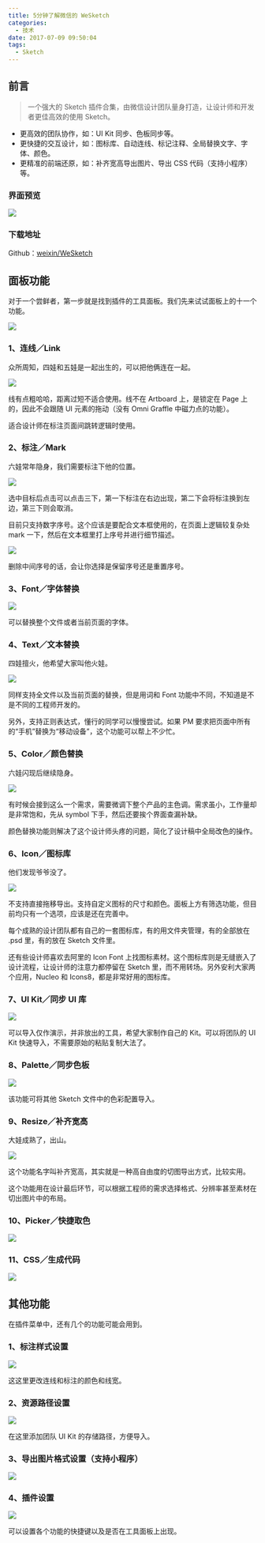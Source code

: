 ```yaml
---
title: 5分钟了解微信的 WeSketch
categories:
  - 技术
date: 2017-07-09 09:50:04
tags:
  - Sketch
---
```


## 前言

> 一个强大的 Sketch 插件合集，由微信设计团队量身打造，让设计师和开发者更佳高效的使用 Sketch。

* 更高效的团队协作，如：UI Kit 同步、色板同步等。
* 更快捷的交互设计，如：图标库、自动连线、标记注释、全局替换文字、字体、颜色。
* 更精准的前端还原，如：补齐宽高导出图片、导出 CSS 代码（支持小程序）等。

### 界面预览

![](https://ws1.sinaimg.cn/large/006tNc79gy1fhde51e744j31dc0p3ado.jpg)

### 下载地址

Github：[weixin/WeSketch](https://github.com/weixin/WeSketch/blob/master/README-zhCN.md)

## 面板功能

对于一个尝鲜者，第一步就是找到插件的工具面板。我们先来试试面板上的十一个功能。

![](https://ws4.sinaimg.cn/large/006tNc79gy1fhddt81vhkj30go0dkmyf.jpg)

### 1、连线／Link

众所周知，四娃和五娃是一起出生的，可以把他俩连在一起。

![](https://ws1.sinaimg.cn/large/006tNc79gy1fhddueo4lcg30dc09lak3.gif)

线有点粗哈哈，距离过短不适合使用。线不在 Artboard 上，是锁定在 Page 上的，因此不会跟随 UI 元素的拖动（没有 Omni Graffle 中磁力点的功能）。

适合设计师在标注页面间跳转逻辑时使用。

### 2、标注／Mark

六娃常年隐身，我们需要标注下他的位置。

![](https://ws4.sinaimg.cn/large/006tNc79gy1fhddv5okx0g30dc08bn4u.gif)

选中目标后点击可以点击三下，第一下标注在右边出现，第二下会将标注换到左边，第三下则会取消。

目前只支持数字序号。这个应该是要配合文本框使用的，在页面上逻辑较复杂处 mark 一下，然后在文本框里打上序号并进行细节描述。

![](https://ws2.sinaimg.cn/large/006tNc79gy1fhddvg6ploj30go0ai3z6.jpg)

删除中间序号的话，会让你选择是保留序号还是重置序号。

### 3、Font／字体替换

![](https://ws2.sinaimg.cn/large/006tNc79gy1fhddw0fq4ag30dc08ujy9.gif)

可以替换整个文件或者当前页面的字体。

### 4、Text／文本替换

四娃擅火，他希望大家叫他火娃。

![](https://ws4.sinaimg.cn/large/006tNc79gy1fhdfyq42f9g30dc08uwq5.gif)

同样支持全文件以及当前页面的替换，但是用词和 Font 功能中不同，不知道是不是不同的工程师开发的。

另外，支持正则表达式，懂行的同学可以慢慢尝试。如果 PM 要求把页面中所有的“手机”替换为“移动设备”，这个功能可以帮上不少忙。

### 5、Color／颜色替换

六娃闪现后继续隐身。

![](https://ws4.sinaimg.cn/large/006tNc79gy1fhddx253d4j30dc08ujsi.jpg)

有时候会接到这么一个需求，需要微调下整个产品的主色调。需求虽小，工作量却是非常饱和，先从 symbol 下手，然后还要挨个界面查漏补缺。

颜色替换功能则解决了这个设计师头疼的问题，简化了设计稿中全局改色的操作。

### 6、Icon／图标库

他们发现爷爷没了。

![](https://ws1.sinaimg.cn/large/006tNc79gy1fhddy79uxcg30dc09y10g.gif)

不支持直接拖移导出。支持自定义图标的尺寸和颜色。面板上方有筛选功能，但目前均只有一个选项，应该是还在完善中。

每个成熟的设计团队都有自己的一套图标库，有的用文件夹管理，有的全部放在 .psd 里，有的放在 Sketch 文件里。

还有些设计师喜欢去阿里的 Icon Font 上找图标素材。这个图标库则是无缝嵌入了设计流程，让设计师的注意力都停留在 Sketch 里，而不用转场。另外安利大家两个应用，Nucleo 和 Icons8，都是非常好用的图标库。

### 7、UI Kit／同步 UI 库

![](https://ws2.sinaimg.cn/large/006tNc79gy1fhddyj9dezj30go06zjrr.jpg)

可以导入仅作演示，并非放出的工具，希望大家制作自己的 Kit。可以将团队的 UI Kit 快速导入，不需要原始的粘贴复制大法了。

### 8、Palette／同步色板

![](https://ws2.sinaimg.cn/large/006tNc79gy1fhddystfdqj30go03h3yr.jpg)

该功能可将其他 Sketch 文件中的色彩配置导入。

### 9、Resize／补齐宽高

大娃成熟了，出山。

![](https://ws3.sinaimg.cn/large/006tNc79gy1fhddzt1dx9j30go0ao0ta.jpg)

这个功能名字叫补齐宽高，其实就是一种高自由度的切图导出方式，比较实用。

这个功能用在设计最后环节，可以根据工程师的需求选择格式、分辨率甚至素材在切出图片中的布局。

### 10、Picker／快捷取色

![](https://ws4.sinaimg.cn/large/006tNc79gy1fhde067togg30dc08kjus.gif)

### 11、CSS／生成代码

![](https://ws3.sinaimg.cn/large/006tNc79gy1fhde0sh8xxg30dc08kdjz.gif)

## 其他功能

在插件菜单中，还有几个的功能可能会用到。

### 1、标注样式设置

![](https://ws4.sinaimg.cn/large/006tNc79gy1fhde14vzq1j30go08cwet.jpg)

这这里更改连线和标注的颜色和线宽。

### 2、资源路径设置

![](https://ws1.sinaimg.cn/large/006tNc79gy1fhde1g9tu5j30go04y74k.jpg)

在这里添加团队 UI Kit 的存储路径，方便导入。

### 3、导出图片格式设置（支持小程序）

![](https://ws4.sinaimg.cn/large/006tNc79gy1fhde1pr0a3j30go06zjrr.jpg)  

### 4、插件设置

![](https://ws2.sinaimg.cn/large/006tNc79gy1fhdebzmhyxj30go08s3yv.jpg)

可以设置各个功能的快捷键以及是否在工具面板上出现。